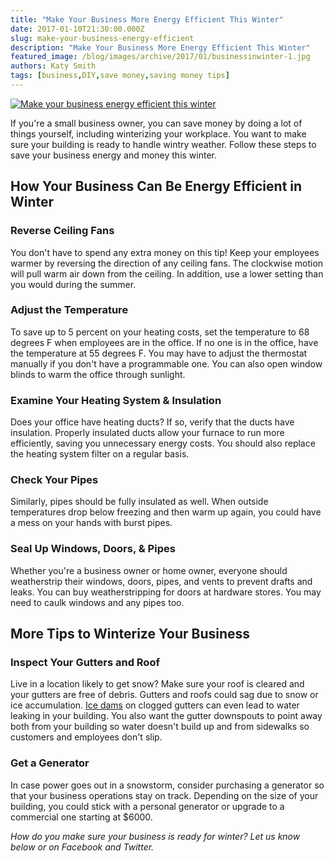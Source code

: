 ```yaml
---
title: "Make Your Business More Energy Efficient This Winter"
date: 2017-01-10T21:30:00.000Z
slug: make-your-business-energy-efficient
description: "Make Your Business More Energy Efficient This Winter"
featured_image: /blog/images/archive/2017/01/businessinwinter-1.jpg
authors: Katy Smith
tags: [business,DIY,save money,saving money tips]
---
```


[![Make your business energy efficient this winter](/blog/images/archive/2017/01/businessinwinter-1-300x224.jpg "City in winter")](/blog/images/archive/2017/01/businessinwinter-1.jpg)

If you're a small business owner, you can save money by doing a lot of things yourself, including winterizing your workplace. You want to make sure your building is ready to handle wintry weather. Follow these steps to save your business energy and money this winter.

## How Your Business Can Be Energy Efficient in Winter

### Reverse Ceiling Fans

You don't have to spend any extra money on this tip! Keep your employees warmer by reversing the direction of any ceiling fans. The clockwise motion will pull warm air down from the ceiling. In addition, use a lower setting than you would during the summer.

### Adjust the Temperature

To save up to 5 percent on your heating costs, set the temperature to 68 degrees F when employees are in the office. If no one is in the office, have the temperature at 55 degrees F. You may have to adjust the thermostat manually if you don't have a programmable one. You can also open window blinds to warm the office through sunlight.

### Examine Your Heating System & Insulation

Does your office have heating ducts? If so, verify that the ducts have insulation. Properly insulated ducts allow your furnace to run more efficiently, saving you unnecessary energy costs. You should also replace the heating system filter on a regular basis.

### Check Your Pipes

Similarly, pipes should be fully insulated as well. When outside temperatures drop below freezing and then warm up again, you could have a mess on your hands with burst pipes.

### Seal Up Windows, Doors, & Pipes

Whether you're a business owner or home owner, everyone should weatherstrip their windows, doors, pipes, and vents to prevent drafts and leaks. You can buy weatherstripping for doors at hardware stores. You may need to caulk windows and any pipes too.

## More Tips to Winterize Your Business

### Inspect Your Gutters and Roof

Live in a location likely to get snow? Make sure your roof is cleared and your gutters are free of debris. Gutters and roofs could sag due to snow or ice accumulation. [Ice dams](https://www.amfam.com/resources/articles/at-home/whats-up-with-ice-dams) on clogged gutters can even lead to water leaking in your building. You also want the gutter downspouts to point away both from your building so water doesn't build up and from sidewalks so customers and employees don't slip.

### Get a Generator

In case power goes out in a snowstorm, consider purchasing a generator so that your business operations stay on track. Depending on the size of your building, you could stick with a personal generator or upgrade to a commercial one starting at $6000.

_How do you make sure your business is ready for winter? Let us know below or on Facebook and Twitter._